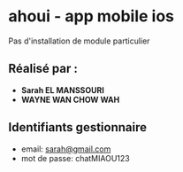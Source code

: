 # ahoui - app mobile ios

Pas d'installation de module particulier

## Réalisé par :

- **Sarah EL MANSSOURI**
- **WAYNE WAN CHOW WAH**

## Identifiants gestionnaire

- email: sarah@gmail.com
- mot de passe: chatMIAOU123

